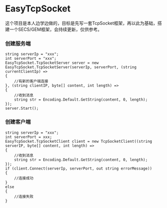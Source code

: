 # EasyTcpSocket

这个项目是本人边学边做的，目标是先写一套TcpSocket框架，再以此为基础，搭建一个SECS/GEM框架，会持续更新，仅供参考。

### 创建服务端
```
string serverIp = "xxx";
int serverPort = "xxx";
EasyTcpSocket.TcpSocketServer server = new EasyTcpSocket.TcpSocketServer(serverIp, serverPort, (string currentClientIp) =>
{
    //有新的客户端连接
}, (string clientIP, byte[] content, int length) =>
{
    //收到消息
    string str = Encoding.Default.GetString(content, 0, length);
});
server.Start();
```

### 创建客户端
```
string serverIp = "xxx";
int serverPort = xxx;
EasyTcpSocket.TcpSocketClient client = new TcpSocketClient((string serverIP, byte[] content, int length) =>
{
    //收到消息
    string str = Encoding.Default.GetString(content, 0, length);
});
if (client.Connect(serverIp, serverPort, out string errorMessage))
{
    //连接成功
}
else
{
    //连接失败
}
```
